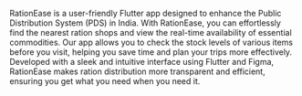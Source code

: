 RationEase is a user-friendly Flutter app designed to enhance the Public Distribution System (PDS) in India. With RationEase, you can effortlessly find the nearest ration shops and view the real-time availability of essential commodities. Our app allows you to check the stock levels of various items before you visit, helping you save time and plan your trips more effectively. Developed with a sleek and intuitive interface using Flutter and Figma, RationEase makes ration distribution more transparent and efficient, ensuring you get what you need when you need it.

